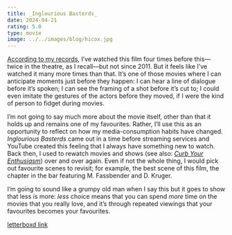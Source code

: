 ```yaml
---
title: _Inglourious Basterds_
date: 2024-04-21
rating: 5.0
type: movie
image: ../../images/blog/hicox.jpg
---
```


[According to my records](https://letterboxd.com/fi_chince/film/inglourious-basterds/diary/), I’ve watched this film four times before this—twice in the theatre, as I recall—but not since 2011. But it feels like I’ve watched it many more times than that. It’s one of those movies where I can anticipate moments just before they happen: I can hear a line of dialogue before it’s spoken; I can see the framing of a shot before it’s cut to; I could even imitate the gestures of the actors before they moved, if I were the kind of person to fidget during movies.

I’m not going to say much more about the movie itself, other than that it holds up and remains one of my favourites. Rather, I’ll use this as an opportunity to reflect on how my media-consumption habits have changed. _Inglourious Basterds_ came out in a time before streaming services and YouTube created this feeling that I always have something new to watch. Back then, I used to rewatch movies and shows (see also: [_Curb Your Enthusiasm_](/quick-reviews/curb-your-enthusiasm)) over and over again. Even if not the whole thing, I would pick out favourite scenes to revisit; for example, the best scene of this film, the chapter in the bar featuring M. Fassbender and D. Kruger.

I’m going to sound like a grumpy old man when I say this but it goes to show that less is more: _less_ choice means that you can spend _more_ time on the movies that you really love, and it’s through repeated viewings that your favourites becomes your favourites.

[letterboxd link](https://letterboxd.com/film/inglourious-basterds/)